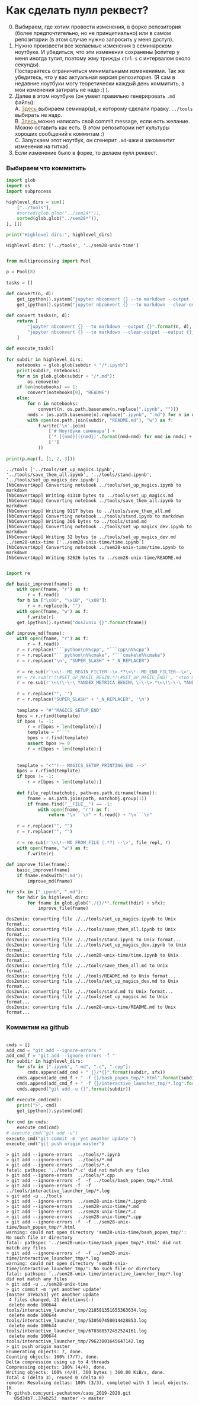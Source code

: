 # <a name="how"></a> Как сделать пулл реквест?

0. Выбираем, где хотим провести изменения, в форке репозитория (более предпочтительно, но не принципиально) или в самом репозитории (в этом случае нужно запросить у меня доступ).
1. Нужно произвести все желаемые изменения в семинарском ноутбуке. И убедиться, что эти изменения сохранены (юпитер у меня иногда тупит, поэтому жму трижды `ctrl-s` с интервалом около секунды).
  <br> Постарайтесь ограничиться минимальными изменениями. Так же убедитесь, что у вас актуальная версия репозитория. (Я сам в недавние ноутбуки могу теоретически каждый день коммитить, а мои изменения затирать не надо :) ).
2. Далее в этом ноутбуке (он умеет правильно генерировать `.md` файлы):
  <br>A.  <a href="#what" style="color:#856024"> Здесь </a> выбираем семинар(ы), к которому сделали правку. `../tools` выбирать не надо.
  <br>B.  <a href="#github" style="color:#856024"> Здесь </a> можно написать свой commit message, если есть желание. Можно оставить как есть. В этом репозитории нет культуры хороших сообщений к коммитам :)
  <br>C.  Запускаем этот ноутбук, он сгенерит `.md`-шки и закоммитит изменения на гитхаб.
3. Если изменение было в форке, то делаем пулл реквест.

### <a name="what"></a> Выбираем что коммитить


```python
import glob
import os
import subprocess

highlevel_dirs = sum([
    ["../tools"], 
    #sorted(glob.glob("../sem24*")),
    sorted(glob.glob("../sem28*")),
], [])

print("Highlevel dirs:", highlevel_dirs)
```

    Highlevel dirs: ['../tools', '../sem28-unix-time']



```python

```


```python
from multiprocessing import Pool

p = Pool(8)
    
tasks = []
    
def convert(n, d):
    get_ipython().system("jupyter nbconvert {} --to markdown --output {}".format(n, d))
    get_ipython().system("jupyter nbconvert {} --to markdown --clear-output --output {}_no_output".format(n, d))

def convert_tasks(n, d):
    return [
        "jupyter nbconvert {} --to markdown --output {}".format(n, d),
        "jupyter nbconvert {} --to markdown --clear-output --output {}_no_output".format(n, d),
    ]
    
def execute_task()
    
for subdir in highlevel_dirs:
    notebooks = glob.glob(subdir + "/*.ipynb")
    print(subdir, notebooks)
    for m in glob.glob(subdir + "/*.md"):
        os.remove(m)
    if len(notebooks) == 1:
        convert(notebooks[0], "README")
    else:
        for n in notebooks:
            convert(n, os.path.basename(n.replace(".ipynb", "")))
        nmds = [os.path.basename(n).replace(".ipynb", ".md") for n in notebooks]
        with open(os.path.join(subdir, "README.md"), "w") as f:
            f.write('\n'.join(
                ['# Ноутбуки семинара'] + 
                ['* [{nmd}]({nmd})'.format(nmd=nmd) for nmd in nmds] + 
                ['']
            ))
        
print(p.map(f, [1, 2, 3]))
```

    ../tools ['../tools/set_up_magics.ipynb', '../tools/save_them_all.ipynb', '../tools/stand.ipynb', '../tools/set_up_magics_dev.ipynb']
    [NbConvertApp] Converting notebook ../tools/set_up_magics.ipynb to markdown
    [NbConvertApp] Writing 41310 bytes to ../tools/set_up_magics.md
    [NbConvertApp] Converting notebook ../tools/save_them_all.ipynb to markdown
    [NbConvertApp] Writing 9117 bytes to ../tools/save_them_all.md
    [NbConvertApp] Converting notebook ../tools/stand.ipynb to markdown
    [NbConvertApp] Writing 306 bytes to ../tools/stand.md
    [NbConvertApp] Converting notebook ../tools/set_up_magics_dev.ipynb to markdown
    [NbConvertApp] Writing 32 bytes to ../tools/set_up_magics_dev.md
    ../sem28-unix-time ['../sem28-unix-time/time.ipynb']
    [NbConvertApp] Converting notebook ../sem28-unix-time/time.ipynb to markdown
    [NbConvertApp] Writing 32626 bytes to ../sem28-unix-time/README.md



```python

```


```python
import re

def basic_improve(fname):
    with open(fname, "r") as f:
        r = f.read()
    for b in ["\x00", "\x1B", "\x08"]:
        r = r.replace(b, "")
    with open(fname, "w") as f:
        f.write(r)
    get_ipython().system("dos2unix {}".format(fname))

def improve_md(fname):
    with open(fname, "r") as f:
        r = f.read()
    r = r.replace("```python\n%%cpp", "```cpp\n%%cpp")
    r = r.replace("```python\n%%cmake", "```cmake\n%%cmake")
    r = r.replace('\n', "SUPER_SLASH" + "_N_REPLACER")
    
    r = re.sub(r'\<\!--MD_BEGIN_FILTER--\>.*?\<\!--MD_END_FILTER--\>', "", r)
    #r = re.sub(r'(\#SET_UP_MAGIC_BEGIN.*?\#SET_UP_MAGIC_END)', "<too much code>", r)
    r = re.sub(r'\<\!\-\-\ YANDEX_METRICA_BEGIN\ \-\-\>.*\<\!\-\-\ YANDEX_METRICA_END\ \-\-\>', '', r)
    
    r = r.replace("", '')
    r = r.replace("SUPER_SLASH" + "_N_REPLACER", '\n')
    
    template = "#""MAGICS_SETUP_END"
    bpos = r.rfind(template)
    if bpos != -1:
        r = r[bpos + len(template):]
        template = "```"
        bpos = r.find(template)
        assert bpos >= 0
        r = r[bpos + len(template):]
    
    
    template = "<""!-- MAGICS_SETUP_PRINTING_END -->"
    bpos = r.rfind(template)
    if bpos != -1:
        r = r[bpos + len(template):]
    
    def file_repl(matchobj, path=os.path.dirname(fname)):
        fname = os.path.join(path, matchobj.group(1))
        if fname.find("__FILE__") == -1:
            with open(fname, "r") as f:
                return "\n```\n" + f.read() + "\n```\n"
    
    r = r.replace("", "")
    r = r.replace("", "")
    
    r = re.sub(r'\<\!--MD_FROM_FILE (.*?) --\>', file_repl, r)
    with open(fname, "w") as f:
        f.write(r)
        
def improve_file(fname):
    basic_improve(fname)
    if fname.endswith(".md"):
        improve_md(fname)

```


```python
for sfx in [".ipynb", ".md"]:
    for hdir in highlevel_dirs:
        for fname in glob.glob("./{}/*".format(hdir) + sfx):
            improve_file(fname)
```

    dos2unix: converting file ./../tools/set_up_magics.ipynb to Unix format...
    dos2unix: converting file ./../tools/save_them_all.ipynb to Unix format...
    dos2unix: converting file ./../tools/stand.ipynb to Unix format...
    dos2unix: converting file ./../tools/set_up_magics_dev.ipynb to Unix format...
    dos2unix: converting file ./../sem28-unix-time/time.ipynb to Unix format...
    dos2unix: converting file ./../tools/save_them_all.md to Unix format...
    dos2unix: converting file ./../tools/README.md to Unix format...
    dos2unix: converting file ./../tools/set_up_magics_dev.md to Unix format...
    dos2unix: converting file ./../tools/stand.md to Unix format...
    dos2unix: converting file ./../tools/set_up_magics.md to Unix format...
    dos2unix: converting file ./../sem28-unix-time/README.md to Unix format...


### <a name="github"></a> Коммитим на github


```python

```


```python
cmds = []
add_cmd = "git add --ignore-errors "
add_cmd_f = "git add --ignore-errors -f "
for subdir in highlevel_dirs:
    for sfx in [".ipynb", ".md", ".c", ".cpp"]:
        cmds.append(add_cmd + " {}/*{}".format(subdir, sfx))
    cmds.append(add_cmd_f + " -f {}/bash_popen_tmp/*.html".format(subdir))
    cmds.append(add_cmd_f + " -f {}/interactive_launcher_tmp/*.log".format(subdir))
    cmds.append("git add -u {}".format(subdir))
    
def execute_cmd(cmd):
    print(">", cmd)
    get_ipython().system(cmd)
    
for cmd in cmds:
    execute_cmd(cmd)
# execute_cmd("git add -u")
execute_cmd("git commit -m 'yet another update'")
execute_cmd("git push origin master")
```

    > git add --ignore-errors  ../tools/*.ipynb
    > git add --ignore-errors  ../tools/*.md
    > git add --ignore-errors  ../tools/*.c
    fatal: pathspec '../tools/*.c' did not match any files
    > git add --ignore-errors  ../tools/*.cpp
    > git add --ignore-errors -f  -f ../tools/bash_popen_tmp/*.html
    > git add --ignore-errors -f  -f ../tools/interactive_launcher_tmp/*.log
    > git add -u ../tools
    > git add --ignore-errors  ../sem28-unix-time/*.ipynb
    > git add --ignore-errors  ../sem28-unix-time/*.md
    > git add --ignore-errors  ../sem28-unix-time/*.c
    > git add --ignore-errors  ../sem28-unix-time/*.cpp
    > git add --ignore-errors -f  -f ../sem28-unix-time/bash_popen_tmp/*.html
    warning: could not open directory 'sem28-unix-time/bash_popen_tmp/': No such file or directory
    fatal: pathspec '../sem28-unix-time/bash_popen_tmp/*.html' did not match any files
    > git add --ignore-errors -f  -f ../sem28-unix-time/interactive_launcher_tmp/*.log
    warning: could not open directory 'sem28-unix-time/interactive_launcher_tmp/': No such file or directory
    fatal: pathspec '../sem28-unix-time/interactive_launcher_tmp/*.log' did not match any files
    > git add -u ../sem28-unix-time
    > git commit -m 'yet another update'
    [master 37eb253] yet another update
     4 files changed, 21 deletions(-)
     delete mode 100644 tools/interactive_launcher_tmp/218581351655363634.log
     delete mode 100644 tools/interactive_launcher_tmp/530507450014428853.log
     delete mode 100644 tools/interactive_launcher_tmp/670388572452524161.log
     delete mode 100644 tools/interactive_launcher_tmp/79623001645647142.log
    > git push origin master
    Enumerating objects: 7, done.
    Counting objects: 100% (7/7), done.
    Delta compression using up to 4 threads
    Compressing objects: 100% (4/4), done.
    Writing objects: 100% (4/4), 360 bytes | 360.00 KiB/s, done.
    Total 4 (delta 3), reused 0 (delta 0)
    remote: Resolving deltas: 100% (3/3), completed with 3 local objects.[K
    To github.com:yuri-pechatnov/caos_2019-2020.git
       05d34b7..37eb253  master -> master



```python

```


```python

```


```python

```
